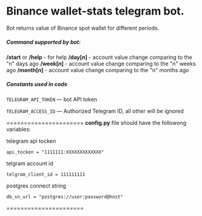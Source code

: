 # Binance wallet-stats telegram bot.
Bot returns value of Binance spot wallet for different periods.

##### Command supported by bot: 

**/start** or **/help** - for help
**/day[_n_]** - account value change comparing to the "n" days ago
**/week[_n_]** - account value change comparing to the "n" weeks ago
**/month[_n_]** - account value change comparing to the "n" months ago


##### Constants used in code

`TELEGRAM_API_TOKEN` — bot API token

`TELEGRAM_ACCESS_ID` — Authorized Telegram ID, all other will be ignored

======================
**config.py** file should have the followong variables:

telegram api tocken
```
api_tocken = "1111111:XXXXXXXXXXXXX"
```
telgram account id
```
telgram_client_id = 111111111
```
postgres connect string
```
db_sn_url = "postgres://user:password@host"
```
======================